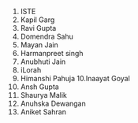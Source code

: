 1. ISTE
2. Kapil Garg
3. Ravi Gupta
4. Domendra Sahu
5. Mayan Jain
6. Harmanpreet singh
7. Anubhuti Jain
8. iLorah
9. Himanshi Pahuja
10.Inaayat Goyal
11. Ansh Gupta
12. Shaurya Malik
13. Anuhska Dewangan
14. Aniket Sahran
